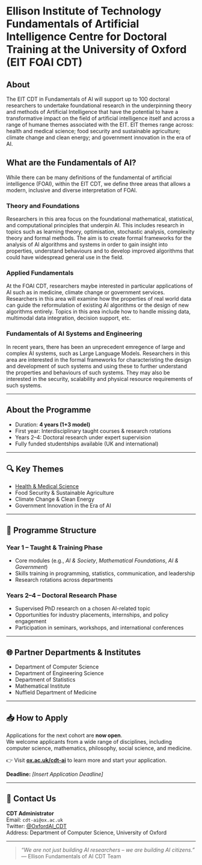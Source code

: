 # Ellison Institute of Technology Fundamentals of Artificial Intelligence Centre for Doctoral Training at the University of Oxford (EIT FOAI CDT)

## About

The EIT CDT in Fundamentals of AI will support up to 100 doctoral researchers to undertake foundational research in the underpinning theory and methods of Artificial Intelligence that have the potential to have a transformative impact on the field of artificial intelligence itself and across a range of humane themes associated with the EIT. EIT themes range across: health and medical science; food security and sustainable agriculture; climate change and clean energy; and government innovation in the era of AI.

## What are the Fundamentals of AI?

While there can be many definitions of the fundamental of artificial intelligence (FOAI), within the EIT CDT, we define three areas that allows a modern, inclusive and diverse interpretation of FOAI.

### Theory and Foundations  

Researchers in this area focus on the foundational mathematical, statistical, and computational principles that underpin AI. This includes research in topics such as learning theory, optimisation, stochastic analysis, complexity theory and formal methods. The aim is to create formal frameworks for the analysis of AI algorithms and systems in order to gain insight into properties, understand behaviours and to develop improved algorithms that could have widespread general use in the field.

### Applied Fundamentals  

At the FOAI CDT, researchers maybe interested in particular applications of AI such as in medicine, climate change or government services. Researchers in this area will examine how the properties of real world data can guide the reformulation of existing AI algorithms or the design of new algorithms entirely. Topics in this area include how to handle missing data, multimodal data integration, decision support, etc. 

### Fundamentals of AI Systems and Engineering  

In recent years, there has been an unprecedent emregence of large and complex AI systems, such as Large Language Models. Researchers in this area are interested in the formal frameworks for characteristing the design and development of such systems and using these to further understand the properties and behaviours of such systems. They may also be interested in the security, scalability and physical resource requirements of such systems.



---

## About the Programme

- Duration: **4 years (1+3 model)**
- First year: Interdisciplinary taught courses & research rotations
- Years 2–4: Doctoral research under expert supervision
- Fully funded studentships available (UK and international)

---

## 🔍 Key Themes

- [Health & Medical Science](docs/themes/health-medical-science.md)
- Food Security & Sustainable Agriculture
- Climate Change & Clean Energy
- Government Innovation in the Era of AI

---

## 🧭 Programme Structure

### Year 1 – Taught & Training Phase
- Core modules (e.g., *AI & Society*, *Mathematical Foundations*, *AI & Government*)
- Skills training in programming, statistics, communication, and leadership
- Research rotations across departments

### Years 2–4 – Doctoral Research Phase
- Supervised PhD research on a chosen AI-related topic
- Opportunities for industry placements, internships, and policy engagement
- Participation in seminars, workshops, and international conferences

---

## 🌐 Partner Departments & Institutes

- Department of Computer Science  
- Department of Engineering Science
- Department of Statistics
- Mathematical Institute  
- Nuffield Department of Medicine

---

## 📥 How to Apply

Applications for the next cohort are **now open**.  
We welcome applicants from a wide range of disciplines, including computer science, mathematics, philosophy, social science, and medicine.

👉 Visit [**ox.ac.uk/cdt-ai**](https://www.ox.ac.uk/cdt-ai) to learn more and start your application.

**Deadline:** *[Insert Application Deadline]*

---

## 💬 Contact Us

**CDT Administrator**  
Email: `cdt-ai@ox.ac.uk`  
Twitter: [@OxfordAI_CDT](https://twitter.com/OxfordAI_CDT)  
Address: Department of Computer Science, University of Oxford

---

> *“We are not just building AI researchers – we are building AI citizens.”*  
> — Ellison Fundamentals of AI CDT Team
